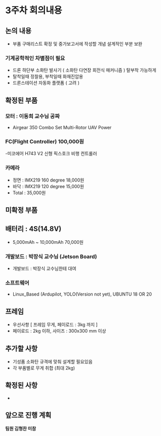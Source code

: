 # 3주차 회의내용

## 논의 내용
- 부품 구매리스트 확정 및 중가보고서에 작성할 개념 설계적인 부분 보완

### 기계공학적인 차별점이 필요
- 드론 하단부 소화탄 발사기 ( 소화탄 다연장 회전식 매커니즘 ) 탈부착 가능하게
- 탈착일때 정찰용, 부착일때 화재진압용
- 드론스테이션 자동화 플랫폼 ( 고려 )

## 확정된 부품

### 모터 : 이동희 교수님 공짜
- Airgear 350 Combo Set Multi-Rotor UAV Power

### FC(Flight Controller) 100,000원
-미코에어 H743 V2 신형 픽스호크 비행 컨트롤러

### 카메라
- 정면 : IMX219 160 degree 18,000원
- 바닥 : IMX219 120 degree 15,000원
- Total : 35,000원
  
## 미확정 부품

## 배터리 : 4S(14.8V) 
- 5,000mAh ~ 10,000mAh 70,000원

### 개발보드 : 박장식 교수님 (Jetson Board)
- 개발보드 : 박장식 교수님한테 대여

### 소프트웨어
- Linux_Based (Ardupilot, YOLO(Version not yet), UBUNTU 18 OR 20

## 프레임
- 우선사항 [ 프레임 무게, 페이로드 : 3kg 까지 ]
- 페이로드 : 2kg 이하, 사이즈 : 300x300 mm 이상

## 추가할 사항
- 기성품 소화탄 규격에 맞춰 설계할 필요있음
- 각 부품별로 무게 취합 (최대 2kg)

## 확정된 사항
- 
## 앞으로 진행 계획


**팀원 김형찬 미참**
